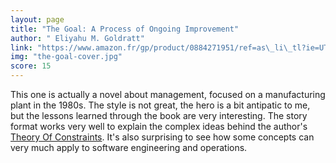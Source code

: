 ```yaml
---
layout: page
title: "The Goal: A Process of Ongoing Improvement"
author: " Eliyahu M. Goldratt"
link: "https://www.amazon.fr/gp/product/0884271951/ref=as\_li\_tl?ie=UTF8&camp=1642&creative=6746&creativeASIN=0884271951&linkCode=as2&tag=mg092-21"
img: "the-goal-cover.jpg"
score: 15
---
```


This one is actually a novel about management, focused on a manufacturing plant in the 1980s. The style is not great, the hero is a bit antipatic to me, but the lessons learned through the book are very interesting. The story format works very well to explain the complex ideas behind the author's  [Theory Of Constraints][1]. It's also surprising to see how some concepts can very much apply to software engineering and operations.

[1]:	https://en.wikipedia.org/wiki/Theory_of_constraints